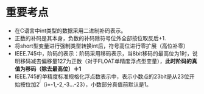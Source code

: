

# 重要考点
- 在C语言中int类型的数据采用二进制补码表示。
- 正数的补码是其本身，负数的补码除符号位外全部按位取反后+1.
- 将short型变量进行强制类型转换int后，符号高位进行零扩展（高位补零）
- IEEE.745中，阶码的表示：阶码采用移码表示，当8bit移码的最高位为1时，说明移码减去偏移量127为正数（对于FLOAT单精度浮点型变量），**此时阶码的真值为移码（除去最高位）＋1**
- IEEE.745的单精度标准规格化浮点数表示中，表示小数点的23bit是从23位开始按位加2$^i$（i=-1,-2,-3...-23），小数部分真值前默认是1。
<!--stackedit_data:
eyJoaXN0b3J5IjpbNzUyMjE4NzE4LDE1NTA0Mzc5NDYsOTQzND
E1ODksMTcyMTY4NDQyM119
-->